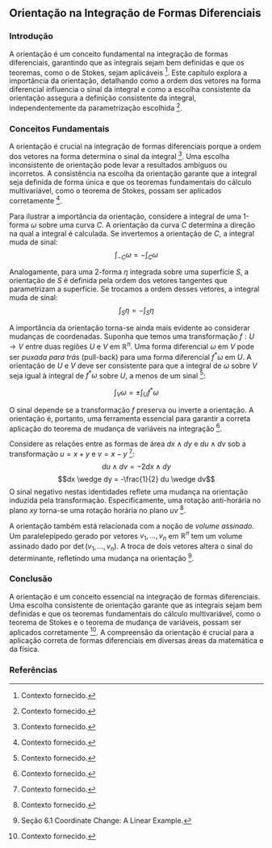 ## Orientação na Integração de Formas Diferenciais

### Introdução
A orientação é um conceito fundamental na integração de formas diferenciais, garantindo que as integrais sejam bem definidas e que os teoremas, como o de Stokes, sejam aplicáveis [^1]. Este capítulo explora a importância da orientação, detalhando como a ordem dos vetores na forma diferencial influencia o sinal da integral e como a escolha consistente da orientação assegura a definição consistente da integral, independentemente da parametrização escolhida [^1].

### Conceitos Fundamentais
A orientação é crucial na integração de formas diferenciais porque a ordem dos vetores na forma determina o sinal da integral [^1]. Uma escolha inconsistente de orientação pode levar a resultados ambíguos ou incorretos. A consistência na escolha da orientação garante que a integral seja definida de forma única e que os teoremas fundamentais do cálculo multivariável, como o teorema de Stokes, possam ser aplicados corretamente [^1].

Para ilustrar a importância da orientação, considere a integral de uma 1-forma $\omega$ sobre uma curva $C$. A orientação da curva $C$ determina a direção na qual a integral é calculada. Se invertemos a orientação de $C$, a integral muda de sinal:
$$\int_{-C} \omega = -\int_{C} \omega$$

Analogamente, para uma 2-forma $\eta$ integrada sobre uma superfície $S$, a orientação de $S$ é definida pela ordem dos vetores tangentes que parametrizam a superfície. Se trocamos a ordem desses vetores, a integral muda de sinal:
$$\int_{S} \eta = -\int_{S} \eta$$

A importância da orientação torna-se ainda mais evidente ao considerar mudanças de coordenadas. Suponha que temos uma transformação $f: U \rightarrow V$ entre duas regiões $U$ e $V$ em $\mathbb{R}^n$. Uma forma diferencial $\omega$ em $V$ pode ser *puxada para trás* (pull-back) para uma forma diferencial $f^*\omega$ em $U$. A orientação de $U$ e $V$ deve ser consistente para que a integral de $\omega$ sobre $V$ seja igual à integral de $f^*\omega$ sobre $U$, a menos de um sinal [^1]:

$$\int_{V} \omega = \pm \int_{U} f^*\omega$$

O sinal depende se a transformação $f$ preserva ou inverte a orientação. A orientação é, portanto, uma ferramenta essencial para garantir a correta aplicação do teorema de mudança de variáveis na integração [^1].

Considere as relações entre as formas de área $dx \wedge dy$ e $du \wedge dv$ sob a transformação $u = x + y$ e $v = x - y$ [^1]:
$$du \wedge dv = -2 dx \wedge dy$$
$$dx \wedge dy = -\frac{1}{2} du \wedge dv$$
O sinal negativo nestas identidades reflete uma mudança na orientação induzida pela transformação. Especificamente, uma rotação anti-horária no plano $xy$ torna-se uma rotação horária no plano $uv$ [^1].

A orientação também está relacionada com a noção de *volume assinado*. Um paralelepípedo gerado por vetores $v_1, \dots, v_n$ em $\mathbb{R}^n$ tem um volume assinado dado por $\det(v_1, \dots, v_n)$. A troca de dois vetores altera o sinal do determinante, refletindo uma mudança na orientação [^2].

### Conclusão

A orientação é um conceito essencial na integração de formas diferenciais. Uma escolha consistente de orientação garante que as integrais sejam bem definidas e que os teoremas fundamentais do cálculo multivariável, como o teorema de Stokes e o teorema de mudança de variáveis, possam ser aplicados corretamente [^1]. A compreensão da orientação é crucial para a aplicação correta de formas diferenciais em diversas áreas da matemática e da física.

### Referências
[^1]: Contexto fornecido.
[^2]: Seção 6.1 Coordinate Change: A Linear Example.

<!-- END -->